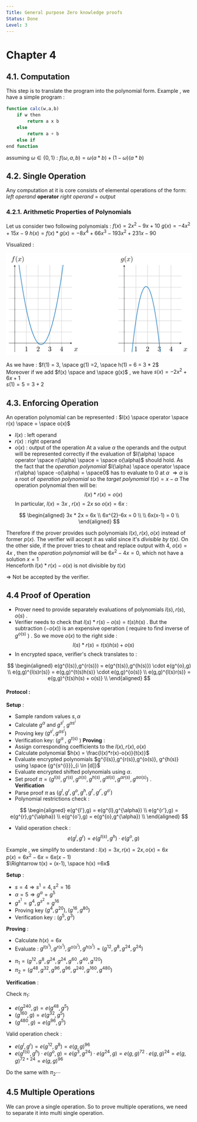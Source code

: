 ```yaml
---
Title: General purpose Zero knowledge proofs
Status: Done
Level: 3
---
```

# Chapter 4
## 4.1. Computation
This step is to translate the program into the polynomial form.
Example , we have a simple program : 
```javascript
function calc(w,a,b)
	if w then 
		return a x b
	else 
		return a + b
	else if 
end function
```

assuming $\omega \in \{0,1\}$  : 
$f(\omega,a,b) = \omega (a * b ) + (1- \omega )(a*b)$  
## 4.2. Single Operation 
Any computation at it is core consists of elemental operations of the form:
                 *left operand*  **operator** *right operand* = *output*
### 4.2.1. Arithmetic Properties of Polynomials
Let us consider two following polynomials : 
$f(x) = 2x^{2}-9x+10$
$g(x)=-4x^{2}+15x-9$ 
$h(x) = f(x) * g(x) = -8x^{4}+66x^{3}-193x^{2}+231x -90$

Visualized : 

![](attachments/fg.png)

As we have :
$f(1) = 3, \space  g(1) =2, \space h(1) = 6 = 3 * 2$    
Moreover if we add $f(x) \space and \space g(x)$ , we have $s(x) = -2x^{2}+6x+1$  
$s(1)=5= 3+2$ 

## 4.3. Enforcing Operation
An operation polynomial can be represented :
$l(x) \space operator \space r(x) \space = \space o(x)$ 
* $l(x)$ : left operand
* $r(x)$ : right operand
* $o(x)$ : output of the operation
At a value $\alpha$ the operands and the output will be represented correctly if the evaluation of $l(\alpha) \space operator \space r(\alpha) \space = \space o(\alpha)$ should hold.
As the fact that the *operation polynomial* $l(\alpha) \space operator \space r(\alpha) \space -o(\alpha) = \space0$ has to evaluate to 0 at $\alpha$ $\Rightarrow \alpha$ is a root of *operation polynomial* so the *target polynomial* $t(x) = x- \alpha$ 
The operation polynomial then will be:
$$l(x)*r(x) = o(x)$$
In particular, $l(x) = 3x$ , $r(x) = 2x$ so $o(x)=6x$  :

$$
\begin{aligned}
 3x * 2x = 6x \\
 6x^{2}-6x = 0 \\
            \\
 6x(x-1)  = 0 \\
\end{aligned}
$$

Therefore if the prover provides such polynomials $l(x),r(x),o(x)$ instead of former $p(x)$. The verifier will accept it as valid since it's *divisible by $t(x)$*.
On the other side, if the prover tries to cheat and replace output with 4, $o(x)=4x$ , then the *operation polynomial* will be $6x^{2}-4x =0$, which not have a solution $x=1$  
Henceforth $l(x)*r(x) -o(x)$ is not divisible by $t(x)$ 

$\Rightarrow$ Not be accepted by the verifier.
## 4.4 Proof of Operation 

- Prover need to provide separately evaluations of polynomials $l(s),r(s),o(s)$ . 
- Verifier needs to check that $l(s) * r(s) -o(s) = t(s)h(s)$ . But the subtraction $(-o(x))$ is an expensive operation ( require to find inverse of $g^{o(s)}$ ) . So we move $o(x)$  to the right side : 
  $$l(s) * r(s)  = t(s)h(s) + o(s)$$
- In encrypted space, verifier's check translates to :
  
$$
\begin{aligned}
e(g^{l(s)},g^{r(s)}) = e(g^{t(s)},g^{h(s)}) \cdot e(g^{o},g) \\
e(g,g)^{l(s)r(s)} = e(g,g)^{t(s)h(s)} \cdot e(g,g)^{o(s)}    \\
e(g,g)^{l(s)r(s)} = e(g,g)^{t(s)h(s) + o(s)}                 \\
\end{aligned}
$$

#### Protocol : 
**Setup** :
- Sample random values $s,\alpha$
- Calculate $g^{\alpha}$ and $g^{s^{i}}$, $g^{\alpha s^{i}}$
- Proving key ($g^{s^{i}},g^{\alpha s^{i}}$)
- Verification key: ($g^{\alpha}$ , $g^{t(s)}$ )
**Proving** :
- Assign corresponding coefficients to the $l(x), r(x), o(x)$ 
- Calculate polynomial $h(x) = \frac{l(x)*r(x)-o(x)}{t(x)}$
- Evaluate encrypted polynomials $g^{l(s)},g^{r(s)},g^{o(s)}, g^{h(s)} using \space {g^{s^{i}}}_{i \in [d]}$  
- Evaluate encrypted shifted polynomials using $\alpha$.
- Set proof $\pi = (g^{l(s)},g^{r(s)},g^{o(s)}, g^{h(s)},g^{\alpha l(s)},g^{\alpha r(s)},g^{\alpha o(s)})$ .  
**Verification** 
- Parse proof $\pi$ as $(g^{l},g^{r},g^{o}, g^{h},g^{l'},g^{r'},g^{o'})$ 
- Polynomial restrictions check :

$$
\begin{aligned}
e(g^{l'},g) = e(g^{l},g^{\alpha}) \\
e(g^{r'},g) = e(g^{r},g^{\alpha}) \\
e(g^{o'},g) = e(g^{o},g^{\alpha}) \\
\end{aligned}
$$

- Valid operation check : 
$$e(g^{l},g^{r}) = e(g^{t(s)},g^{h}) \cdot e(g^{o},g)$$

Example , we simplify to understand  :
$l(x) = 3x, r(x) =2x, o(x) = 6x$  
$p(x) = 6x^{2} -6x =6x(x-1)$  
$\Rightarrow t(x) = (x-1), \space h(x) =6x$ 

**Setup**  :

- $s=4 \Rightarrow s^{1} =4, s^{2}=16$   
- $\alpha =5 \Rightarrow g^{\alpha} = g^{5}$
- $g^{s^{1}}=g^{4}, g^{s^{2}}=g^{16}$    
- Proving key $(g^{4},g^{20}),(g^{16},g^{80})$
- Verification key : $(g^{5},g^{3})$
  
**Proving** :
  
* Calculate $h(x) = 6x$
* Evaluate :   $g^{l(s^1)},g^{r(s^1)},g^{o(s^1)}, g^{h(s^1)} = (g^{12},g^{8},g^{24},g^{24})$
- $\pi_{1} =(g^{12},g^{8},g^{24},g^{24},g^{60},g^{40},g^{120})$
- $\pi_{2}=(g^{48},g^{32},g^{96},g^{96},g^{240},g^{160},g^{480})$
  
**Verification** :
  
Check $\pi_{1} :$ 
- $e(g^{240},g)=e(g^{48},g^{5})$ 
- $(g^{160},g)= e(g^{32},g^{5})$ 
- $(g^{480},g)=e(g^{96},g^{5})$
  
Valid operation check :

- $e(g^{l},g^{r})=e(g^{12},g^{8})=e(g,g)^{96}$ 
- $e(g^{t(s)},g^{h}) \cdot e(g^{o},g) =e(g^{3},g^{24}) \cdot e(g^{24},g) =e(g,g)^{72} \cdot e(g,g)^{24}=e(g,g)^{72+24}=e(g,g)^{96}$
  
Do the same with $\pi_{2} \cdots$ 

## 4.5 Multiple Operations 
We can prove a single operation. So to prove multiple operations, we need to separate it into multi single operation.



